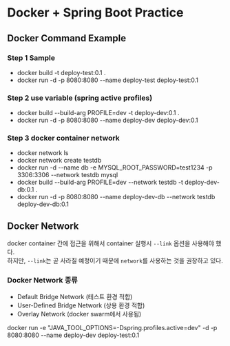 # Docker + Spring Boot Practice

## Docker Command Example

### Step 1 Sample
* docker build -t deploy-test:0.1 .
* docker run -d -p 8080:8080 --name deploy-test deploy-test:0.1

### Step 2 use variable (spring active profiles)
* docker build --build-arg PROFILE=dev -t deploy-dev:0.1 .
* docker run -d -p 8080:8080 --name deploy-dev deploy-dev:0.1

### Step 3 docker container network
* docker network ls
* docker network create testdb
* docker run -d --name db -e MYSQL_ROOT_PASSWORD=test1234 -p 3306:3306 --network testdb mysql
* docker build --build-arg PROFILE=dev --network testdb -t deploy-dev-db:0.1 .
* docker run -d -p 8080:8080 --name deploy-dev-db --network testdb deploy-dev-db:0.1

## Docker Network
docker container 간에 접근을 위해서 container 실행시 ```--link``` 옵션을 사용해야 했다.<br>
하지만, ```--link```는 곧 사라질 예정이기 때문에 ```network```를 사용하는 것을 권장하고 있다.

### Docker Network 종류
* Default Bridge Network (테스트 환경 적합)
* User-Defined Bridge Network (상용 환경 적합)
* Overlay Network (docker swarm에서 사용됨)



docker run -e "JAVA_TOOL_OPTIONS=-Dspring.profiles.active=dev" -d -p 8080:8080 --name deploy-dev deploy-test:0.1